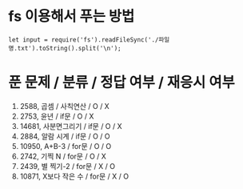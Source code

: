 # fs 이용해서 푸는 방법
`let input = require('fs').readFileSync('./파일명.txt').toString().split('\n');`

# 푼 문제 / 분류 /  정답 여부 / 재응시 여부
1. 2588, 곱셈 / 사칙연산 / O / X
2. 2753, 윤년 / if문 / O / X
3. 14681, 사분면그리기 / if문 / O / X
4. 2884, 알람 시계 / if문 / O / O
5. 10950, A+B-3 / for문 / O / O
6. 2742, 기찍 N / for문 / O / X
7. 2439, 별 찍기-2 / for문 / X / O
8. 10871, X보다 작은 수 / for문 / X / O